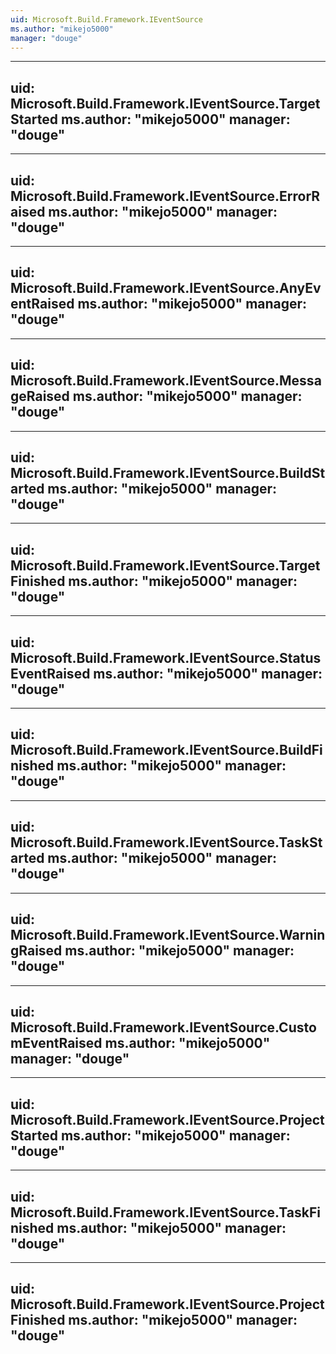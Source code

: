 ```yaml
---
uid: Microsoft.Build.Framework.IEventSource
ms.author: "mikejo5000"
manager: "douge"
---
```


---
uid: Microsoft.Build.Framework.IEventSource.TargetStarted
ms.author: "mikejo5000"
manager: "douge"
---

---
uid: Microsoft.Build.Framework.IEventSource.ErrorRaised
ms.author: "mikejo5000"
manager: "douge"
---

---
uid: Microsoft.Build.Framework.IEventSource.AnyEventRaised
ms.author: "mikejo5000"
manager: "douge"
---

---
uid: Microsoft.Build.Framework.IEventSource.MessageRaised
ms.author: "mikejo5000"
manager: "douge"
---

---
uid: Microsoft.Build.Framework.IEventSource.BuildStarted
ms.author: "mikejo5000"
manager: "douge"
---

---
uid: Microsoft.Build.Framework.IEventSource.TargetFinished
ms.author: "mikejo5000"
manager: "douge"
---

---
uid: Microsoft.Build.Framework.IEventSource.StatusEventRaised
ms.author: "mikejo5000"
manager: "douge"
---

---
uid: Microsoft.Build.Framework.IEventSource.BuildFinished
ms.author: "mikejo5000"
manager: "douge"
---

---
uid: Microsoft.Build.Framework.IEventSource.TaskStarted
ms.author: "mikejo5000"
manager: "douge"
---

---
uid: Microsoft.Build.Framework.IEventSource.WarningRaised
ms.author: "mikejo5000"
manager: "douge"
---

---
uid: Microsoft.Build.Framework.IEventSource.CustomEventRaised
ms.author: "mikejo5000"
manager: "douge"
---

---
uid: Microsoft.Build.Framework.IEventSource.ProjectStarted
ms.author: "mikejo5000"
manager: "douge"
---

---
uid: Microsoft.Build.Framework.IEventSource.TaskFinished
ms.author: "mikejo5000"
manager: "douge"
---

---
uid: Microsoft.Build.Framework.IEventSource.ProjectFinished
ms.author: "mikejo5000"
manager: "douge"
---
